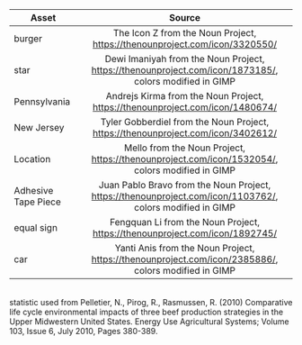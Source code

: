| Asset    |     Source    |
|----------|:-------------:|
| burger |  The Icon Z from the Noun Project, https://thenounproject.com/icon/3320550/ |
| star | Dewi Imaniyah from the Noun Project, https://thenounproject.com/icon/1873185/, colors modified in GIMP   | 
| Pennsylvania | Andrejs Kirma from the Noun Project, https://thenounproject.com/icon/1480674/ |
| New Jersey   | Tyler Gobberdiel from the Noun Project, https://thenounproject.com/icon/3402612/ |
| Location | Mello from the Noun Project, https://thenounproject.com/icon/1532054/, colors modified in GIMP |
| Adhesive Tape Piece | Juan Pablo Bravo from the Noun Project, https://thenounproject.com/icon/1103762/, colors modified in GIMP |
| equal sign | Fengquan Li from the Noun Project, https://thenounproject.com/icon/1892745/ |
| car | Yanti Anis from the Noun Project, https://thenounproject.com/icon/2385886/, colors modified in GIMP |

</br>statistic used from Pelletier, N., Pirog, R., Rasmussen, R. (2010) Comparative life cycle environmental impacts of three beef production strategies in the Upper Midwestern United States. Energy Use Agricultural Systems; Volume 103, Issue 6, July 2010, Pages 380-389.
